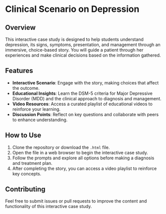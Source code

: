 # Clinical Scenario on Depression

## Overview
This interactive case study is designed to help students understand depression, its signs, symptoms, presentation, and management through an immersive, choice-based story. You will guide a patient through her experiences and make clinical decisions based on the information gathered.

## Features
- **Interactive Scenario**: Engage with the story, making choices that affect the outcome.
- **Educational Insights**: Learn the DSM-5 criteria for Major Depressive Disorder (MDD) and the clinical approach to diagnosis and management.
- **Video Resources**: Access a curated playlist of educational videos to reinforce your learning.
- **Discussion Points**: Reflect on key questions and collaborate with peers to enhance understanding.

## How to Use
1. Clone the repository or download the `.html` file.
2. Open the file in a web browser to begin the interactive case study.
3. Follow the prompts and explore all options before making a diagnosis and treatment plan.
4. After completing the story, you can access a video playlist to reinforce key concepts.

## Contributing
Feel free to submit issues or pull requests to improve the content and functionality of this interactive case study.
